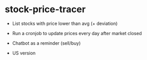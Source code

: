 # stock-price-tracer

* List stocks with price lower than avg (+ deviation)

* Run a cronjob to update prices every day after market closed
* Chatbot as a reminder (sell/buy)
* US version
